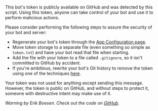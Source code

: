 This bot's token is publicly available on GitHub and was detected by this script. Using this token, anyone can take control of your bot and use it to perform malicious actions.

Please consider performing the following steps to assure the security of your bot and server:
* Regenerate your bot's token through the [App Configuration page](https://discordapp.com/developers/applications/me).
* Move token storage to a separate file (even something so simple as `token.txt`) and have your bot read that file when starting.
* Add the file with your token to a file called `.gitignore`, so it isn't committed to GitHub by accident.
* If you're ambitious, rewrite your bot's Git history to remove the token using one of the techniques [here](https://help.github.com/articles/removing-sensitive-data-from-a-repository).

Your token was not used for anything except sending this message. However, the token is public on GitHub, and without steps to protect it, someone with destructive intent may make use of it.

_Warning by Erik Boesen. Check out the code on [GitHub](https://github.com/ErikBoesen/tokenwarn)._
